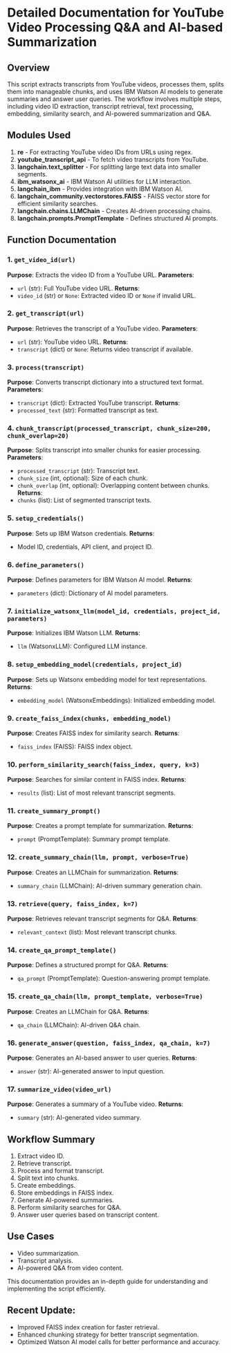 # Detailed Documentation for YouTube Video Processing Q&A and AI-based Summarization

## Overview
This script extracts transcripts from YouTube videos, processes them, splits them into manageable chunks, and uses IBM Watson AI models to generate summaries and answer user queries. The workflow involves multiple steps, including video ID extraction, transcript retrieval, text processing, embedding, similarity search, and AI-powered summarization and Q&A.

## Modules Used
1. **re** - For extracting YouTube video IDs from URLs using regex.
2. **youtube_transcript_api** - To fetch video transcripts from YouTube.
3. **langchain.text_splitter** - For splitting large text data into smaller segments.
4. **ibm_watsonx_ai** - IBM Watson AI utilities for LLM interaction.
5. **langchain_ibm** - Provides integration with IBM Watson AI.
6. **langchain_community.vectorstores.FAISS** - FAISS vector store for efficient similarity searches.
7. **langchain.chains.LLMChain** - Creates AI-driven processing chains.
8. **langchain.prompts.PromptTemplate** - Defines structured AI prompts.

## Function Documentation

### 1. `get_video_id(url)`
**Purpose**: Extracts the video ID from a YouTube URL.
**Parameters**:
- `url` (str): Full YouTube video URL.
**Returns**:
- `video_id` (str) or `None`: Extracted video ID or `None` if invalid URL.

### 2. `get_transcript(url)`
**Purpose**: Retrieves the transcript of a YouTube video.
**Parameters**:
- `url` (str): YouTube video URL.
**Returns**:
- `transcript` (dict) or `None`: Returns video transcript if available.

### 3. `process(transcript)`
**Purpose**: Converts transcript dictionary into a structured text format.
**Parameters**:
- `transcript` (dict): Extracted YouTube transcript.
**Returns**:
- `processed_text` (str): Formatted transcript as text.

### 4. `chunk_transcript(processed_transcript, chunk_size=200, chunk_overlap=20)`
**Purpose**: Splits transcript into smaller chunks for easier processing.
**Parameters**:
- `processed_transcript` (str): Transcript text.
- `chunk_size` (int, optional): Size of each chunk.
- `chunk_overlap` (int, optional): Overlapping content between chunks.
**Returns**:
- `chunks` (list): List of segmented transcript texts.

### 5. `setup_credentials()`
**Purpose**: Sets up IBM Watson credentials.
**Returns**:
- Model ID, credentials, API client, and project ID.

### 6. `define_parameters()`
**Purpose**: Defines parameters for IBM Watson AI model.
**Returns**:
- `parameters` (dict): Dictionary of AI model parameters.

### 7. `initialize_watsonx_llm(model_id, credentials, project_id, parameters)`
**Purpose**: Initializes IBM Watson LLM.
**Returns**:
- `llm` (WatsonxLLM): Configured LLM instance.

### 8. `setup_embedding_model(credentials, project_id)`
**Purpose**: Sets up Watsonx embedding model for text representations.
**Returns**:
- `embedding_model` (WatsonxEmbeddings): Initialized embedding model.

### 9. `create_faiss_index(chunks, embedding_model)`
**Purpose**: Creates FAISS index for similarity search.
**Returns**:
- `faiss_index` (FAISS): FAISS index object.

### 10. `perform_similarity_search(faiss_index, query, k=3)`
**Purpose**: Searches for similar content in FAISS index.
**Returns**:
- `results` (list): List of most relevant transcript segments.

### 11. `create_summary_prompt()`
**Purpose**: Creates a prompt template for summarization.
**Returns**:
- `prompt` (PromptTemplate): Summary prompt template.

### 12. `create_summary_chain(llm, prompt, verbose=True)`
**Purpose**: Creates an LLMChain for summarization.
**Returns**:
- `summary_chain` (LLMChain): AI-driven summary generation chain.

### 13. `retrieve(query, faiss_index, k=7)`
**Purpose**: Retrieves relevant transcript segments for Q&A.
**Returns**:
- `relevant_context` (list): Most relevant transcript chunks.

### 14. `create_qa_prompt_template()`
**Purpose**: Defines a structured prompt for Q&A.
**Returns**:
- `qa_prompt` (PromptTemplate): Question-answering prompt template.

### 15. `create_qa_chain(llm, prompt_template, verbose=True)`
**Purpose**: Creates an LLMChain for Q&A.
**Returns**:
- `qa_chain` (LLMChain): AI-driven Q&A chain.

### 16. `generate_answer(question, faiss_index, qa_chain, k=7)`
**Purpose**: Generates an AI-based answer to user queries.
**Returns**:
- `answer` (str): AI-generated answer to input question.

### 17. `summarize_video(video_url)`
**Purpose**: Generates a summary of a YouTube video.
**Returns**:
- `summary` (str): AI-generated video summary.

## Workflow Summary
1. Extract video ID.
2. Retrieve transcript.
3. Process and format transcript.
4. Split text into chunks.
5. Create embeddings.
6. Store embeddings in FAISS index.
7. Generate AI-powered summaries.
8. Perform similarity searches for Q&A.
9. Answer user queries based on transcript content.

## Use Cases
- Video summarization.
- Transcript analysis.
- AI-powered Q&A from video content.

This documentation provides an in-depth guide for understanding and implementing the script efficiently.

## Recent Update:
- Improved FAISS index creation for faster retrieval.
- Enhanced chunking strategy for better transcript segmentation.
- Optimized Watson AI model calls for better performance and accuracy.

